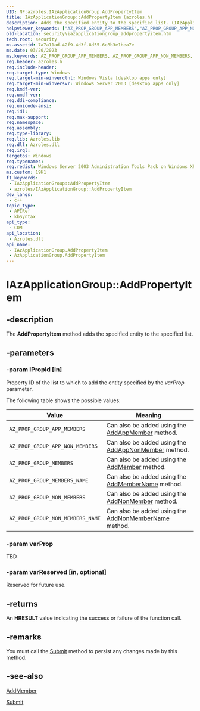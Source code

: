```yaml
---
UID: NF:azroles.IAzApplicationGroup.AddPropertyItem
title: IAzApplicationGroup::AddPropertyItem (azroles.h)
description: Adds the specified entity to the specified list. (IAzApplicationGroup.AddPropertyItem)
helpviewer_keywords: ["AZ_PROP_GROUP_APP_MEMBERS","AZ_PROP_GROUP_APP_NON_MEMBERS","AZ_PROP_GROUP_MEMBERS","AZ_PROP_GROUP_MEMBERS_NAME","AZ_PROP_GROUP_NON_MEMBERS","AZ_PROP_GROUP_NON_MEMBERS_NAME","AddPropertyItem","AddPropertyItem method [Security]","AddPropertyItem method [Security]","AzApplicationGroup object","AddPropertyItem method [Security]","IAzApplicationGroup interface","AzApplicationGroup object [Security]","AddPropertyItem method","IAzApplicationGroup interface [Security]","AddPropertyItem method","IAzApplicationGroup.AddPropertyItem","IAzApplicationGroup::AddPropertyItem","azroles/IAzApplicationGroup::AddPropertyItem","security.iazapplicationgroup_addpropertyitem"]
old-location: security\iazapplicationgroup_addpropertyitem.htm
tech.root: security
ms.assetid: 7a7a11ad-42f9-4d3f-8d55-6e8b3e1bea7e
ms.date: 03/20/2023
ms.keywords: AZ_PROP_GROUP_APP_MEMBERS, AZ_PROP_GROUP_APP_NON_MEMBERS, AZ_PROP_GROUP_MEMBERS, AZ_PROP_GROUP_MEMBERS_NAME, AZ_PROP_GROUP_NON_MEMBERS, AZ_PROP_GROUP_NON_MEMBERS_NAME, AddPropertyItem, AddPropertyItem method [Security], AddPropertyItem method [Security],AzApplicationGroup object, AddPropertyItem method [Security],IAzApplicationGroup interface, AzApplicationGroup object [Security],AddPropertyItem method, IAzApplicationGroup interface [Security],AddPropertyItem method, IAzApplicationGroup.AddPropertyItem, IAzApplicationGroup::AddPropertyItem, azroles/IAzApplicationGroup::AddPropertyItem, security.iazapplicationgroup_addpropertyitem
req.header: azroles.h
req.include-header: 
req.target-type: Windows
req.target-min-winverclnt: Windows Vista [desktop apps only]
req.target-min-winversvr: Windows Server 2003 [desktop apps only]
req.kmdf-ver: 
req.umdf-ver: 
req.ddi-compliance: 
req.unicode-ansi: 
req.idl: 
req.max-support: 
req.namespace: 
req.assembly: 
req.type-library: 
req.lib: Azroles.lib
req.dll: Azroles.dll
req.irql: 
targetos: Windows
req.typenames: 
req.redist: Windows Server 2003 Administration Tools Pack on Windows XP
ms.custom: 19H1
f1_keywords:
 - IAzApplicationGroup::AddPropertyItem
 - azroles/IAzApplicationGroup::AddPropertyItem
dev_langs:
 - c++
topic_type:
 - APIRef
 - kbSyntax
api_type:
 - COM
api_location:
 - Azroles.dll
api_name:
 - IAzApplicationGroup.AddPropertyItem
 - AzApplicationGroup.AddPropertyItem
---
```


# IAzApplicationGroup::AddPropertyItem

## -description

The **AddPropertyItem** method adds the specified entity to the specified list.

## -parameters

### -param lPropId [in]

Property ID of the list to which to add the entity specified by the _varProp_ parameter.

The following table shows the possible values:

| Value | Meaning |
|--------|--------|
| `AZ_PROP_GROUP_APP_MEMBERS` | Can also be added using the [AddAppMember](nf-azroles-iazapplicationgroup-addappmember.md) method. |
| `AZ_PROP_GROUP_APP_NON_MEMBERS` | Can also be added using the [AddAppNonMember](nf-azroles-iazapplicationgroup-addappnonmember.md) method. |
| `AZ_PROP_GROUP_MEMBERS` | Can also be added using the [AddMember](nf-azroles-iazapplicationgroup-addmember.md) method. |
| `AZ_PROP_GROUP_MEMBERS_NAME` | Can also be added using the [AddMemberName](nf-azroles-iazapplicationgroup-addmembername.md) method. |
| `AZ_PROP_GROUP_NON_MEMBERS` | Can also be added using the [AddNonMember](nf-azroles-iazapplicationgroup-addnonmember.md) method. |
| `AZ_PROP_GROUP_NON_MEMBERS_NAME` | Can also be added using the [AddNonMemberName](nf-azroles-iazapplicationgroup-addnonmembername.md) method. |

### -param varProp

TBD

### -param varReserved [in, optional]

Reserved for future use.

## -returns

An **HRESULT** value indicating the success or failure of the function call.

## -remarks

You must call the [Submit](nf-azroles-iazapplicationgroup-submit.md) method to persist any changes made by this method.

## -see-also

[AddMember](nf-azroles-iazapplicationgroup-addmember.md)

[Submit](nf-azroles-iazapplicationgroup-submit.md)
